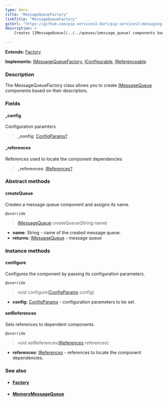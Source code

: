 ```yaml
---
type: docs
title: "MessageQueueFactory"
linkTitle: "MessageQueueFactory"
gitUrl: "https://github.com/pip-services3-dart/pip-services3-messaging-dart"
description: >
    Creates [IMessageQueue](../../queues/imessage_queue) components based on their descriptors.
   
---
```


**Extends:** [Factory](../../../components/build/factory)  

**Implements:** [IMessageQueueFactory](../imessage_queue_factory), [IConfigurable](../../../commons/config/iconfigurable), [IReferenceable](../../../commons/refer/ireferenceable)

### Description

The MessageQueueFactory class allows you to create [IMessageQueue](../../queues/imessage_queue) components based on their descriptors.

### Fields

<span class="hide-title-link">

#### _config
Configuration paramters
> **_config**: [ConfigParams?](../../../commons/config/config_params)

#### _references
References used to locate the component dependencies
> **_references**: [IReferences?](../../../commons/refer/ireferences) 

</span>

### Abstract methods

#### createQueue
Creates a message queue component and assigns its name.

`@override`
> [IMessageQueue](../../queues/imessage_queue) createQueue(String name)

- **name**: String - name of the created message queue.
- **returns**: [IMessageQueue](../../queues/imessage_queue) - message queue

### Instance methods

#### configure
Configures the component by passing its configuration parameters.

`@override`
> void configure([ConfigParams](../../../commons/config/config_params) config)

- **config**: [ConfigParams](../../../commons/config/config_params) -  configuration parameters to be set.

#### setReferences
Sets references to dependent components.

`@override`
> void setReferences([IReferences](../../../commons/refer/ireferences) references)

- **references**: [IReferences](../../../commons/refer/ireferences) - references to locate the component dependencies.


### See also
- #### [Factory](../../../components/build/factory)
- #### [MemoryMessageQueue](../../queues/message_queue)
